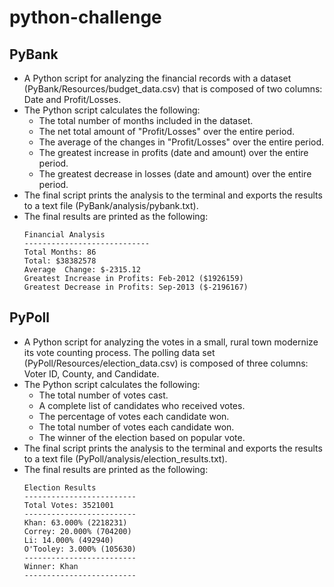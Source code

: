 # python-challenge
## PyBank
* A Python script for analyzing the financial records with a dataset (PyBank/Resources/budget_data.csv) that is composed of two columns: Date and Profit/Losses. 
* The Python script calculates the following:
  * The total number of months included in the dataset.
  * The net total amount of "Profit/Losses" over the entire period.
  * The average of the changes in "Profit/Losses" over the entire period.
  * The greatest increase in profits (date and amount) over the entire period.
  * The greatest decrease in losses (date and amount) over the entire period.
* The final script prints the analysis to the terminal and exports the results to a text file (PyBank/analysis/pybank.txt).
* The final results are printed as the following:
    ```
    Financial Analysis
    ----------------------------
    Total Months: 86
    Total: $38382578
    Average  Change: $-2315.12
    Greatest Increase in Profits: Feb-2012 ($1926159)
    Greatest Decrease in Profits: Sep-2013 ($-2196167)
    ```


## PyPoll
* A Python script for analyzing the votes in a small, rural town modernize its vote counting process. The polling data set (PyPoll/Resources/election_data.csv) is composed of three columns: Voter ID, County, and Candidate. 
* The Python script calculates the following:
  * The total number of votes cast.
  * A complete list of candidates who received votes.
  * The percentage of votes each candidate won.
  * The total number of votes each candidate won.
  * The winner of the election based on popular vote.
* The final script prints the analysis to the terminal and exports the results to a text file (PyPoll/analysis/election_results.txt).
* The final results are printed as the following:
    ```
    Election Results
    -------------------------
    Total Votes: 3521001
    -------------------------
    Khan: 63.000% (2218231)
    Correy: 20.000% (704200)
    Li: 14.000% (492940)
    O'Tooley: 3.000% (105630)
    -------------------------
    Winner: Khan
    -------------------------
    ```